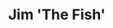 ---
layout: credit-info
category: credits
headerstatus: shrunk-header
title: Jim 'The Fish'
credits_weight: 5
image_cover: /assets/img/credits-grid/jim-the-fish.jpg
image_social: /assets/img/credits-grid/opengraph/jim-the-fish.jpg
role: Composer
credit_type: Short Film
imdb: https://www.facebook.com/jimthefishfilm
soundcloud: https://w.soundcloud.com/player/?url=https%3A//api.soundcloud.com/tracks/243568656&amp;color=ff5500&amp;auto_play=false&amp;hide_related=false&amp;show_comments=false&amp;show_user=false&amp;show_reposts=false
genre: Drama/Romance
director: Andrew Tulloch
---